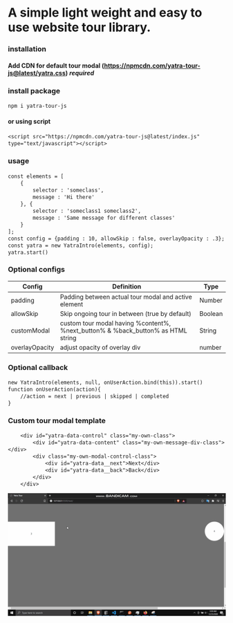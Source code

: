 # A simple light weight and easy to use website tour library.</a>

### installation

#### Add CDN for default tour modal (https://npmcdn.com/yatra-tour-js@latest/yatra.css) *required*

### install package
```
npm i yatra-tour-js
```
#### or using script
```
<script src="https://npmcdn.com/yatra-tour-js@latest/index.js" type="text/javascript"></script>
```

### usage
```
const elements = [
    {
        selector : 'someclass',
        message : 'Hi there'
    }, {
        selector : 'someclass1 someclass2',
        message : 'Same message for different classes'
    }
];
const config = {padding : 10, allowSkip : false, overlayOpacity : .3};
const yatra = new YatraIntro(elements, config);
yatra.start()
```

### Optional configs

Config | Definition | Type
--- | --- | ---
padding | Padding between actual tour modal and active element | Number
allowSkip | Skip ongoing tour in between (true by default) |  Boolean
customModal | custom tour modal having %content%, %next_button% & %back_button% as HTML string | String
overlayOpacity | adjust opacity of overlay div | number

### Optional callback

```
new YatraIntro(elements, null, onUserAction.bind(this)).start()
function onUserAction(action){
    //action = next | previous | skipped | completed
}
```

### Custom tour modal template
```
    <div id="yatra-data-control" class="my-own-class">
        <div id="yatra-data-content" class="my-own-message-div-class"></div>
        <div class="my-own-modal-control-class">
            <div id="yatra-data__next">Next</div>
            <div id="yatra-data__back">Back</div>
        </div>
    </div>
```

![Demo](https://github.com/MUKUL47/yatra-tour-js/blob/main/test/tour-demo.gif "Title")
